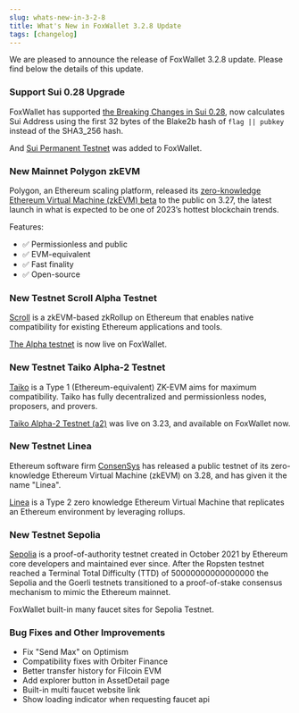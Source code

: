 ```yaml
---
slug: whats-new-in-3-2-8
title: What's New in FoxWallet 3.2.8 Update
tags: [changelog]
---
```


We are pleased to announce the release of FoxWallet 3.2.8 update. Please find below the details of this update.

### Support Sui 0.28 Upgrade
FoxWallet has supported [the Breaking Changes in Sui 0.28](https://docs.sui.io/doc-updates/sui-breaking-changes), now calculates Sui Address using the first 32 bytes of the Blake2b hash of `flag || pubkey` instead of the SHA3_256 hash.

And [Sui Permanent Testnet](https://sui.io/resources-sui/announcing-permanent-testnet/) was added to FoxWallet.

### New Mainnet Polygon zkEVM
Polygon, an Ethereum scaling platform, released its [zero-knowledge Ethereum Virtual Machine (zkEVM) beta](https://polygon.technology/polygon-zkevm) to the public on 3.27, the latest launch in what is expected to be one of 2023’s hottest blockchain trends.

Features:
* ✅ Permissionless and public
* ✅ EVM-equivalent
* ✅ Fast finality
* ✅ Open-source

### New Testnet Scroll Alpha Testnet
[Scroll](https://scroll.io/) is a zkEVM-based zkRollup on Ethereum that enables native compatibility for existing Ethereum applications and tools.

[The Alpha testnet](http://scroll.io/alpha) is now live on FoxWallet.

### New Testnet Taiko Alpha-2 Testnet
[Taiko](https://taiko.xyz/) is a Type 1 (Ethereum-equivalent) ZK-EVM aims for maximum compatibility. Taiko has fully decentralized and permissionless nodes, proposers, and provers.

[Taiko Alpha-2 Testnet (a2)](https://taiko.mirror.xyz/A6G6TNN-CXDAhl42k_bNHg_20fyGcT0xH-LBBSOPNzU) was live on 3.23, and available on FoxWallet now.

### New Testnet Linea
Ethereum software firm [ConsenSys](https://consensys.net/) has released a public testnet of its zero-knowledge Ethereum Virtual Machine (zkEVM) on 3.28, and has given it the name "Linea".

[Linea](https://linea.build/) is a Type 2 zero knowledge Ethereum Virtual Machine that replicates an Ethereum environment by leveraging rollups.

### New Testnet Sepolia
[Sepolia](https://sepolia.dev/) is a proof-of-authority testnet created in October 2021 by Ethereum core developers and maintained ever since. After the Ropsten testnet reached a Terminal Total Difficulty (TTD) of 50000000000000000 the Sepolia and the Goerli testnets transitioned to a proof-of-stake consensus mechanism to mimic the Ethereum mainnet.

FoxWallet built-in many faucet sites for Sepolia Testnet.

### Bug Fixes and Other Improvements
* Fix "Send Max" on Optimism
* Compatibility fixes with Orbiter Finance
* Better transfer history for Filcoin EVM
* Add explorer button in AssetDetail page
* Built-in multi faucet website link
* Show loading indicator when requesting faucet api

